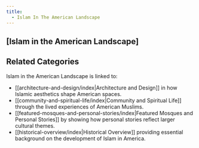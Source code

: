 ```yaml
---
title:
  - Islam In The American Landscape
---
```


## [Islam in the American Landscape]
## Related Categories

Islam in the American Landscape is linked to:

- [[architecture-and-design/index|Architecture and Design]] in how Islamic aesthetics shape American spaces.
- [[community-and-spiritual-life/index|Community and Spiritual Life]] through the lived experiences of American Muslims.
- [[featured-mosques-and-personal-stories/index|Featured Mosques and Personal Stories]] by showing how personal stories reflect larger cultural themes.
- [[historical-overview/index|Historical Overview]] providing essential background on the development of Islam in America.
